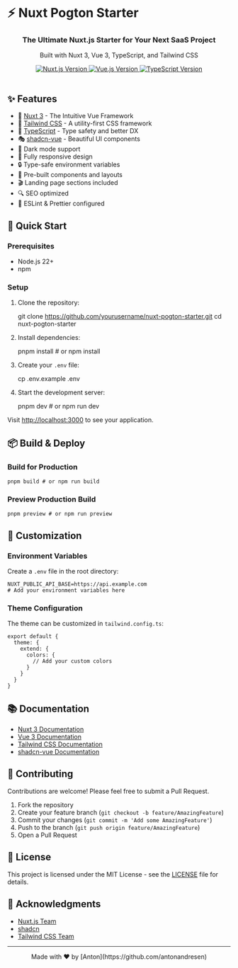 # ⚡ Nuxt Pogton Starter

<div align="center">
  <h3>The Ultimate Nuxt.js Starter for Your Next SaaS Project</h3>
  <p>Built with Nuxt 3, Vue 3, TypeScript, and Tailwind CSS</p>
</div>

<div align="center">
  <a href="https://nuxt.com/docs/getting-started/introduction" target="_blank">
    <img src="https://img.shields.io/badge/Nuxt-3.x-00DC82?style=for-the-badge&logo=nuxt.js&logoColor=white" alt="Nuxt.js Version">
  </a>
  <a href="https://vuejs.org/" target="_blank">
    <img src="https://img.shields.io/badge/Vue-3.x-4FC08D?style=for-the-badge&logo=vue.js&logoColor=white" alt="Vue.js Version">
  </a>
  <a href="https://www.typescriptlang.org/" target="_blank">
    <img src="https://img.shields.io/badge/TypeScript-5.x-3178C6?style=for-the-badge&logo=typescript&logoColor=white" alt="TypeScript Version">
  </a>
</div>

<br>

## ✨ Features

- 🚀 [Nuxt 3](https://nuxt.com/) - The Intuitive Vue Framework
- 🎨 [Tailwind CSS](https://tailwindcss.com/) - A utility-first CSS framework
- 🎯 [TypeScript](https://www.typescriptlang.org/) - Type safety and better DX
- 🎭 [shadcn-vue](https://www.shadcn-vue.com/) - Beautiful UI components
- 🌙 Dark mode support
- 📱 Fully responsive design
- 🔒 Type-safe environment variables
- 🧩 Pre-built components and layouts
- 🎬 Landing page sections included
- 🔍 SEO optimized
- 📝 ESLint & Prettier configured

## 🚀 Quick Start

### Prerequisites

- Node.js 22+
- npm

### Setup

1. Clone the repository:

    git clone https://github.com/yourusername/nuxt-pogton-starter.git
    cd nuxt-pogton-starter

2. Install dependencies:

    pnpm install # or npm install

3. Create your `.env` file:

    cp .env.example .env

4. Start the development server:

    pnpm dev # or npm run dev

Visit [http://localhost:3000](http://localhost:3000) to see your application.

## 📦 Build & Deploy

### Build for Production

    pnpm build # or npm run build

### Preview Production Build

    pnpm preview # or npm run preview

## 🎨 Customization

### Environment Variables

Create a `.env` file in the root directory:

    NUXT_PUBLIC_API_BASE=https://api.example.com
    # Add your environment variables here

### Theme Configuration

The theme can be customized in `tailwind.config.ts`:

    export default {
      theme: {
        extend: {
          colors: {
            // Add your custom colors
          }
        }
      }
    }

## 📚 Documentation

- [Nuxt 3 Documentation](https://nuxt.com/docs)
- [Vue 3 Documentation](https://vuejs.org/guide/introduction.html)
- [Tailwind CSS Documentation](https://tailwindcss.com/docs)
- [shadcn-vue Documentation](https://www.shadcn-vue.com/)

## 🤝 Contributing

Contributions are welcome! Please feel free to submit a Pull Request.

1. Fork the repository
2. Create your feature branch (`git checkout -b feature/AmazingFeature`)
3. Commit your changes (`git commit -m 'Add some AmazingFeature'`)
4. Push to the branch (`git push origin feature/AmazingFeature`)
5. Open a Pull Request

## 📝 License

This project is licensed under the MIT License - see the [LICENSE](LICENSE) file for details.

## 🙏 Acknowledgments

- [Nuxt.js Team](https://nuxt.com/)
- [shadcn](https://ui.shadcn.com/)
- [Tailwind CSS Team](https://tailwindcss.com/)

---

<div align="center">
  Made with ❤️ by [Anton](https://github.com/antonandresen)
</div>
